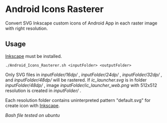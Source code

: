 # Android Icons Rasterer

Convert SVG Inkscape custom icons of Android App in each raster image with right resolution.

## Usage

[Inkscape](https://inkscape.org/fr/) must be installed.

```
./Android_Icons_Rasterer.sh <inputFolder> <outputFolder>
```

Only SVG files in *inputFolder/16dp/* , *inputFolder/24dp/* , *inputFolder/32dp/* , and *inputFolder/48dp/* will be rastered.
If *ic_launcher.svg* is in folder *inputFolder/48dp/* , image *inputFolder/ic_launcher_web.png* with 512x512 resolution is created in *inputFolder/* .

Each resolution folder contains uninterpreted pattern "default.svg" for create icon with [Inkscape](https://inkscape.org/fr/).

*Bash file tested on ubuntu*